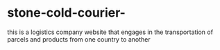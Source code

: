 # stone-cold-courier-
this is a logistics company website that engages in the transportation of parcels and products from one country to another
